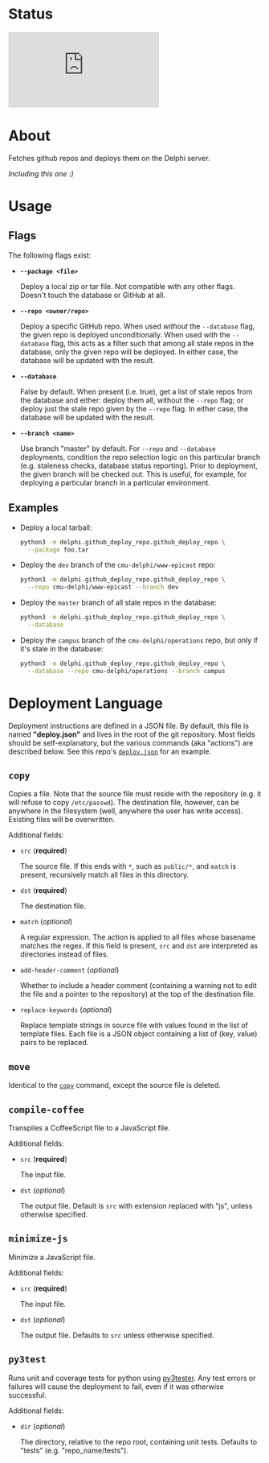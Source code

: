 # Status
[![Deploy Status](http://delphi.midas.cs.cmu.edu/~automation/public/github_deploy_repo/badge.php?repo=cmu-delphi/github-deploy-repo)](#)

# About
Fetches github repos and deploys them on the Delphi server.

*Including this one :)*

# Usage

## Flags

The following flags exist:

- **`--package <file>`**

    Deploy a local zip or tar file. Not compatible with any other flags.
    Doesn't touch the database or GitHub at all.

- **`--repo <owner/repo>`**

    Deploy a specific GitHub repo. When used _without_ the `--database` flag,
    the given repo is deployed unconditionally. When used _with_ the
    `--database` flag, this acts as a filter such that among all stale repos in
    the database, only the given repo will be deployed. In either case, the
    database will be updated with the result.

- **`--database`**

    False by default. When present (i.e. true), get a list of stale repos from
    the database and either: deploy them all, without the `--repo` flag; or
    deploy just the stale repo given by the `--repo` flag. In either case, the
    database will be updated with the result.

- **`--branch <name>`**

    Use branch "master" by default. For `--repo` and `--database` deployments,
    condition the repo selection logic on this particular branch (e.g.
    staleness checks, database status reporting). Prior to deployment, the
    given branch will be checked out. This is useful, for example, for
    deploying a particular branch in a particular environment.

## Examples

- Deploy a local tarball:

    ```bash
    python3 -m delphi.github_deploy_repo.github_deploy_repo \
      --package foo.tar
    ```

- Deploy the `dev` branch of the `cmu-delphi/www-epicast` repo:

    ```bash
    python3 -m delphi.github_deploy_repo.github_deploy_repo \
      --repo cmu-delphi/www-epicast --branch dev
    ```

- Deploy the `master` branch of all stale repos in the database:

    ```bash
    python3 -m delphi.github_deploy_repo.github_deploy_repo \
      --database
    ```

- Deploy the `campus` branch of the `cmu-delphi/operations` repo, but only if
it's stale in the database:

    ```bash
    python3 -m delphi.github_deploy_repo.github_deploy_repo \
      --database --repo cmu-delphi/operations --branch campus
    ```


# Deployment Language

<!-- TODO: provide additional documentation for the deployment language -->

Deployment instructions are defined in a JSON file. By default, this file is
named **"deploy.json"** and lives in the root of the git repository. Most
fields should be self-explanatory, but the various commands (aka "actions") are
described below. See this repo's [`deploy.json`](deploy.json) for an example.

## `copy`

Copies a file. Note that the source file must reside with the repository (e.g.
it will refuse to copy `/etc/passwd`). The destination file, however, can be
anywhere in the filesystem (well, anywhere the user has write access). Existing
files will be overwritten.

Additional fields:

- `src` (**required**)

    The source file. If this ends with `*`, such as `public/*`, and `match` is
    present, recursively match all files in this directory.

- `dst` (**required**)

    The destination file.

- `match` (_optional_)

    A regular expression. The action is applied to all files whose basename
    matches the regex. If this field is present, `src` and `dst` are
    interpreted as directories instead of files.

- `add-header-comment` (_optional_)

    Whether to include a header comment (containing a warning not to edit the
    file and a pointer to the repository) at the top of the destination file.


- `replace-keywords` (_optional_)

    Replace template strings in source file with values found in the list of
    template files. Each file is a JSON object containing a list of (key,
    value) pairs to be replaced.

## `move`

Identical to the [`copy`](#copy) command, except the source file is deleted.

## `compile-coffee`

Transpiles a CoffeeScript file to a JavaScript file.

Additional fields:

- `src` (**required**)

    The input file.

- `dst` (_optional_)

    The output file. Default is `src` with extension replaced with "js", unless
    otherwise specified.

## `minimize-js`

Minimize a JavaScript file.

Additional fields:

- `src` (**required**)

    The input file.

- `dst` (_optional_)

    The output file. Defaults to `src` unless otherwise specified.

## `py3test`

Runs unit and coverage tests for python using
[py3tester](https://github.com/undefx/py3tester). Any test errors or failures
will cause the deployment to fail, even if it was otherwise successful.

Additional fields:

- `dir` (_optional_)

    The directory, relative to the repo root, containing unit tests. Defaults
    to "tests" (e.g. "repo_name/tests").
